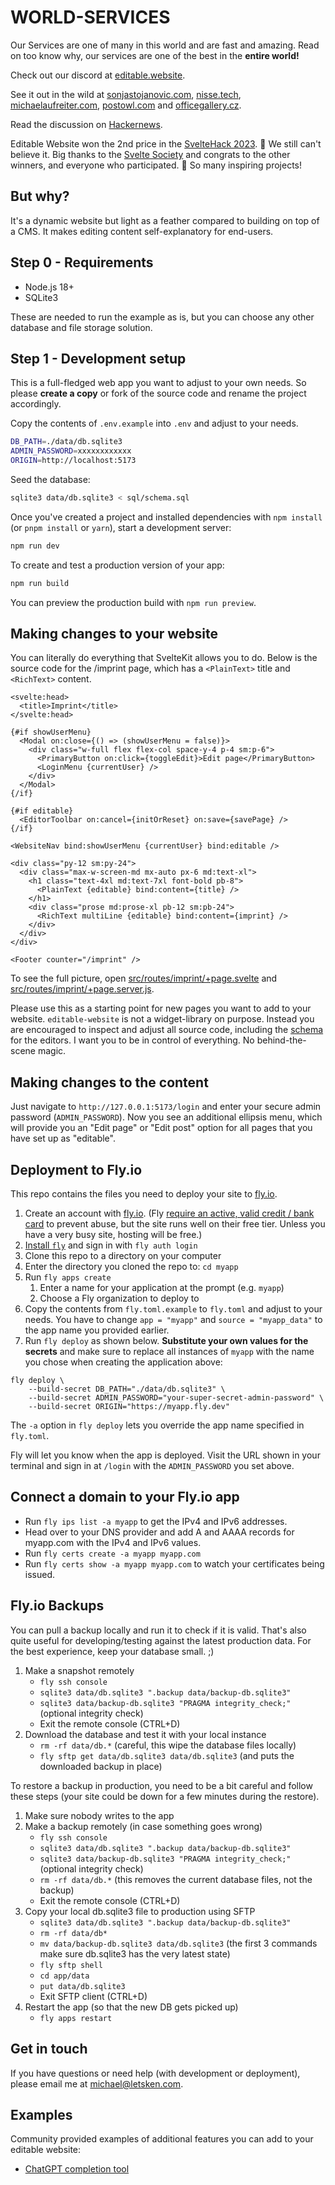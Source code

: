 # WORLD-SERVICES

Our Services are one of many in this world and are fast and amazing. Read on too know why, our services are one of the best in the **entire world!** 

Check out our discord at [editable.website](discord.gg/Z4ghqBd4SU).

See it out in the wild at [sonjastojanovic.com](https://sonjastojanovic.com), [nisse.tech](https://nisse.tech), [michaelaufreiter.com](https://michaelaufreiter.com), [postowl.com](https://postowl.com)
and [officegallery.cz](https://officegallery.cz).

Read the discussion on [Hackernews](https://news.ycombinator.com/item?id=35456083).

Editable Website won the 2nd price in the [SvelteHack 2023](https://hack.sveltesociety.dev/winners). 🥳 We still can't believe it. Big thanks to the [Svelte Society](https://sveltesociety.dev/) and congrats to the other winners, and everyone who participated. 🙏 So many inspiring projects!

## But why?

It's a dynamic website but light as a feather compared to building on top of a CMS. It makes editing content self-explanatory for end-users.

## Step 0 - Requirements

- Node.js 18+
- SQLite3

These are needed to run the example as is, but you can choose any other database and file storage solution.

## Step 1 - Development setup

This is a full-fledged web app you want to adjust to your own needs. So please **create a copy** or fork of the source code and rename the project accordingly.

Copy the contents of `.env.example` into `.env` and adjust to your needs.

```bash
DB_PATH=./data/db.sqlite3
ADMIN_PASSWORD=xxxxxxxxxxxx
ORIGIN=http://localhost:5173
```

Seed the database:

```bash
sqlite3 data/db.sqlite3 < sql/schema.sql
```

Once you've created a project and installed dependencies with `npm install` (or `pnpm install` or `yarn`), start a development server:

```bash
npm run dev
```

To create and test a production version of your app:

```bash
npm run build
```

You can preview the production build with `npm run preview`.

## Making changes to your website

You can literally do everything that SvelteKit allows you to do. Below is the source code for the /imprint page, which has a `<PlainText>` title and `<RichText>` content.

```svelte
<svelte:head>
  <title>Imprint</title>
</svelte:head>

{#if showUserMenu}
  <Modal on:close={() => (showUserMenu = false)}>
    <div class="w-full flex flex-col space-y-4 p-4 sm:p-6">
      <PrimaryButton on:click={toggleEdit}>Edit page</PrimaryButton>
      <LoginMenu {currentUser} />
    </div>
  </Modal>
{/if}

{#if editable}
  <EditorToolbar on:cancel={initOrReset} on:save={savePage} />
{/if}

<WebsiteNav bind:showUserMenu {currentUser} bind:editable />

<div class="py-12 sm:py-24">
  <div class="max-w-screen-md mx-auto px-6 md:text-xl">
    <h1 class="text-4xl md:text-7xl font-bold pb-8">
      <PlainText {editable} bind:content={title} />
    </h1>
    <div class="prose md:prose-xl pb-12 sm:pb-24">
      <RichText multiLine {editable} bind:content={imprint} />
    </div>
  </div>
</div>

<Footer counter="/imprint" />
```

To see the full picture, open [src/routes/imprint/+page.svelte](src/routes/imprint/%2Bpage.svelte) and [src/routes/imprint/+page.server.js](src/routes/imprint/%2Bpage.server.js).

Please use this as a starting point for new pages you want to add to your website. `editable-website` is not a widget-library on purpose. Instead you are encouraged to inspect and adjust all source code, including the [schema](./src/lib/prosemirrorSchemas.js) for the editors. I want you to be in control of everything. No behind-the-scene magic.

## Making changes to the content

Just navigate to `http://127.0.0.1:5173/login` and enter your secure admin password (`ADMIN_PASSWORD`). Now you see an additional ellipsis menu, which will provide you an "Edit page" or "Edit post" option for all pages that you have set up as "editable".

## Deployment to Fly.io

This repo contains the files you need to deploy your site to [fly.io](https://fly.io/).

1. Create an account with [fly.io](https://fly.io/). (Fly [require an active, valid credit / bank card](https://fly.io/docs/about/credit-cards/) to prevent abuse, but the site runs well on their free tier. Unless you have a very busy site, hosting will be free.)
1. [Install `fly`](https://fly.io/docs/hands-on/install-flyctl/) and sign in with `fly auth login`
1. Clone this repo to a directory on your computer
1. Enter the directory you cloned the repo to: `cd myapp`
1. Run `fly apps create`
   1. Enter a name for your application at the prompt (e.g. `myapp`)
   1. Choose a Fly organization to deploy to
1. Copy the contents from `fly.toml.example` to `fly.toml` and adjust to your needs. You have to change `app = "myapp"` and `source = "myapp_data"` to the app name you provided earlier.
1. Run `fly deploy` as shown below. **Substitute your own values for the secrets** and make sure to replace all instances of `myapp` with the name you chose when creating the application above:

```
fly deploy \
    --build-secret DB_PATH="./data/db.sqlite3" \
    --build-secret ADMIN_PASSWORD="your-super-secret-admin-password" \
    --build-secret ORIGIN="https://myapp.fly.dev"
```

The `-a` option in `fly deploy` lets you override the app name specified in `fly.toml`.

Fly will let you know when the app is deployed. Visit the URL shown in your terminal and sign in at `/login` with the `ADMIN_PASSWORD` you set above.

## Connect a domain to your Fly.io app

- Run `fly ips list -a myapp` to get the IPv4 and IPv6 addresses.
- Head over to your DNS provider and add A and AAAA records for myapp.com with the IPv4 and IPv6 values.
- Run `fly certs create -a myapp myapp.com`
- Run `fly certs show -a myapp myapp.com` to watch your certificates being issued.

## Fly.io Backups

You can pull a backup locally and run it to check if it is valid. That's also quite useful for developing/testing against the latest production data. For the best experience, keep your database small. ;)

1. Make a snapshot remotely
   - `fly ssh console`
   - `sqlite3 data/db.sqlite3 ".backup data/backup-db.sqlite3"`
   - `sqlite3 data/backup-db.sqlite3 "PRAGMA integrity_check;"` (optional integrity check)
   - Exit the remote console (CTRL+D)
1. Download the database and test it with your local instance
   - `rm -rf data/db.*` (careful, this wipe the database files locally)
   - `fly sftp get data/db.sqlite3 data/db.sqlite3` (and puts the downloaded backup in place)

To restore a backup in production, you need to be a bit careful and follow these steps (your site could be down for a few minutes during the restore).

1. Make sure nobody writes to the app
1. Make a backup remotely (in case something goes wrong)
   - `fly ssh console`
   - `sqlite3 data/db.sqlite3 ".backup data/backup-db.sqlite3"`
   - `sqlite3 data/backup-db.sqlite3 "PRAGMA integrity_check;"` (optional integrity check)
   - `rm -rf data/db.*` (this removes the current database files, not the backup)
   - Exit the remote console (CTRL+D)
1. Copy your local db.sqlite3 file to production using SFTP
   - `sqlite3 data/db.sqlite3 ".backup data/backup-db.sqlite3"`
   - `rm -rf data/db*`
   - `mv data/backup-db.sqlite3 data/db.sqlite3` (the first 3 commands make sure db.sqlite3 has the very latest state)
   - `fly sftp shell`
   - `cd app/data`
   - `put data/db.sqlite3`
   - Exit SFTP client (CTRL+D)
1. Restart the app (so that the new DB gets picked up)
   - `fly apps restart`

## Get in touch

If you have questions or need help (with development or deployment), please email me at michael@letsken.com.

## Examples

Community provided examples of additional features you can add to your editable website:

- [ChatGPT completion tool](https://github.com/nilskj/editable-website)
